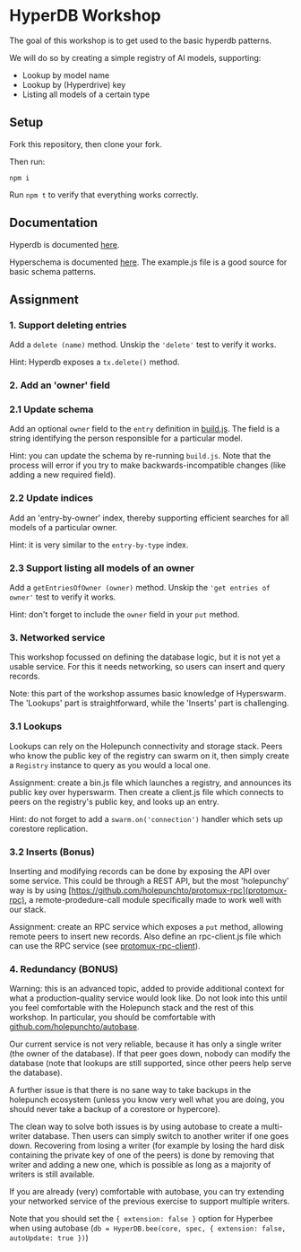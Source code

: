 # HyperDB Workshop

The goal of this workshop is to get used to the basic hyperdb patterns.

We will do so by creating a simple registry of AI models, supporting:
- Lookup by model name
- Lookup by (Hyperdrive) key
- Listing all models of a certain type

## Setup

Fork this repository, then clone your fork.

Then run:

```
npm i
```

Run `npm t` to verify that everything works correctly.

## Documentation

Hyperdb is documented [here](https://github.com/holepunchto/hyperdb).

Hyperschema is documented [here](https://github.com/holepunchto/hyperschema). The example.js file is a good source for basic schema patterns.

## Assignment

### 1. Support deleting entries

Add a `delete (name)` method. Unskip the `'delete'` test to verify it works.

Hint: Hyperdb exposes a `tx.delete()` method.

### 2. Add an 'owner' field

### 2.1 Update schema
Add an optional `owner` field to the `entry` definition in [build.js](build.js). The field is a string identifying the person responsible for a particular model.

Hint: you can update the schema by re-running `build.js`. Note that the process will error if you try to make backwards-incompatible changes (like adding a new required field).

### 2.2 Update indices
Add an 'entry-by-owner' index, thereby supporting efficient searches for all models of a particular owner.

Hint: it is very similar to the `entry-by-type` index.

### 2.3 Support listing all models of an owner
Add a `getEntriesOfOwner (owner)` method. Unskip the `'get entries of owner'` test to verify it works.

Hint: don't forget to include the `owner` field in your `put` method.

### 3. Networked service

This workshop focussed on defining the database logic, but it is not yet a usable service. For this it needs networking, so users can insert and query records.

Note: this part of the workshop assumes basic knowledge of Hyperswarm. The 'Lookups' part is straightforward, while the 'Inserts' part is challenging.

### 3.1 Lookups

Lookups can rely on the Holepunch connectivity and storage stack. Peers who know the public key of the registry can swarm on it, then simply create a `Registry` instance to query as you would a local one.

Assignment: create a bin.js file which launches a registry, and announces its public key over hyperswarm. Then create a client.js file which connects to peers on the registry's public key, and looks up an entry.

Hint: do not forget to add a `swarm.on('connection')` handler which sets up corestore replication.

### 3.2 Inserts (Bonus)

Inserting and modifying records can be done by exposing the API over some service. This could be through a REST API, but the most 'holepunchy' way is by using [https://github.com/holepunchto/protomux-rpc](protomux-rpc), a remote-prodedure-call module specifically made to work well with our stack.

Assignment: create an RPC service which exposes a `put` method, allowing remote peers to insert new records. Also define an rpc-client.js file which can use the RPC service (see [protomux-rpc-client](https://github.com/holepunchto/protomux-rpc-client)).

### 4. Redundancy (BONUS)

Warning: this is an advanced topic, added to provide additional context for what a production-quality service would look like. Do not look into this until you feel comfortable with the Holepunch stack and the rest of this workshop. In particular, you should be comfortable with [github.com/holepunchto/autobase](autobase).

Our current service is not very reliable, because it has only a single writer (the owner of the database). If that peer goes down, nobody can modify the database (note that lookups are still supported, since other peers help serve the database).

A further issue is that there is no sane way to take backups in the holepunch ecosystem (unless you know very well what you are doing, you should never take a backup of a corestore or hypercore).

The clean way to solve both issues is by using autobase to create a multi-writer database. Then users can simply switch to another writer if one goes down. Recovering from losing a writer (for example by losing the hard disk containing the private key of one of the peers) is done by removing that writer and adding a new one, which is possible as long as a majority of writers is still available.

If you are already (very) comfortable with autobase, you can try extending your networked service of the previous exercise to support multiple writers.

Note that you should set the `{ extension: false }` option for Hyperbee when using autobase (`db = HyperDB.bee(core, spec, { extension: false, autoUpdate: true })`)
